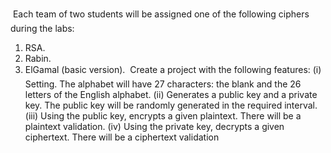  Each team of two students will be assigned one of the following ciphers during the labs:
1. RSA.
2. Rabin.
3. ElGamal (basic version).
 Create a project with the following features:
(i) Setting. The alphabet will have 27 characters: the blank and the 26 letters of the English
alphabet.
(ii) Generates a public key and a private key. The public key will be randomly generated in the
required interval.
(iii) Using the public key, encrypts a given plaintext. There will be a plaintext validation.
(iv) Using the private key, decrypts a given ciphertext. There will be a ciphertext validation

